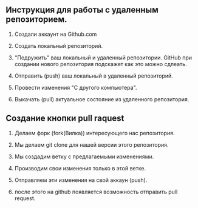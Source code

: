 ## Инструкция для работы с удаленным репозиторием.

1. Создали аккаунт на Github.com

2. Создать локальный репозиторий.

3. "Подружить" ваш локальный  и удаленный репозитории. GitHub при создании нового репозитория подскажет как это можно сдлеать.

4. Отправить (push) ваш локальный в удаленный репозиторий.

5. Провести изменения  "С  другого компьютера".

6. Выкачать (pull) актуальное состояние из удаленного репозитория.

## Создание кнопки pull raquest

1. Делаем форк (fork(Вилка)) интересующего нас репозитория.

2. Мы делаем git clone для нашей версии этого репозитория.

3. Мы создадим ветку с предлагаемыми изменениями.

4. Производим свои изменения только в этой ветке.

5. Отправляем эти изменения на свой аккаун (push).

6. после этого на github появляется возможность отправить pull request.